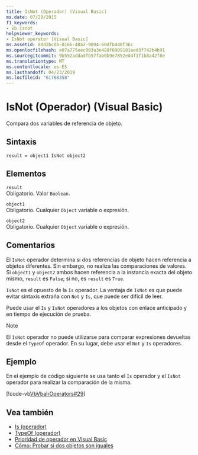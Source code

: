 ```yaml
---
title: IsNot (Operador) (Visual Basic)
ms.date: 07/20/2015
f1_keywords:
- vb.isnot
helpviewer_keywords:
- IsNot operator [Visual Basic]
ms.assetid: 8dd2bcdb-0166-48a2-9094-60dfb448f36c
ms.openlocfilehash: e07a775eec003a3e488f6909181aed3f742b4b91
ms.sourcegitcommit: 9b552addadfb57fab0b9e7852ed4f1f1b8a42f8e
ms.translationtype: MT
ms.contentlocale: es-ES
ms.lasthandoff: 04/23/2019
ms.locfileid: "61768358"
---
```

# <a name="isnot-operator-visual-basic"></a>IsNot (Operador) (Visual Basic)
Compara dos variables de referencia de objeto.  
  
## <a name="syntax"></a>Sintaxis  
  
```  
result = object1 IsNot object2  
```  
  
## <a name="parts"></a>Elementos  
 `result`  
 Obligatorio. Valor `Boolean`.  
  
 `object1`  
 Obligatorio. Cualquier `Object` variable o expresión.  
  
 `object2`  
 Obligatorio. Cualquier `Object` variable o expresión.  
  
## <a name="remarks"></a>Comentarios  
 El `IsNot` operador determina si dos referencias de objeto hacen referencia a objetos diferentes. Sin embargo, no realiza las comparaciones de valores. Si `object1` y `object2` ambos hacen referencia a la instancia exacta del objeto mismo, `result` es `False`; si no, es `result` es `True`.  
  
 `IsNot` es el opuesto de la `Is` operador. La ventaja de `IsNot` es que puede evitar sintaxis extraña con `Not` y `Is`, que puede ser difícil de leer.  
  
 Puede usar el `Is` y `IsNot` operadores a los objetos con enlace anticipado y en tiempo de ejecución de prueba.  
  
> [!NOTE]
>  El `IsNot` operador no puede utilizarse para comparar expresiones devueltas desde el `TypeOf` operador. En su lugar, debe usar el `Not` y `Is` operadores.  
  
## <a name="example"></a>Ejemplo  
 En el ejemplo de código siguiente se usa tanto el `Is` operador y el `IsNot` operador para realizar la comparación de la misma.  
  
 [!code-vb[VbVbalrOperators#29](~/samples/snippets/visualbasic/VS_Snippets_VBCSharp/VbVbalrOperators/VB/Class1.vb#29)]  
  
## <a name="see-also"></a>Vea también

- [Is (operador)](../../../visual-basic/language-reference/operators/is-operator.md)
- [TypeOf (operador)](../../../visual-basic/language-reference/operators/typeof-operator.md)
- [Prioridad de operador en Visual Basic](../../../visual-basic/language-reference/operators/operator-precedence.md)
- [Cómo: Probar si dos objetos son iguales](../../../visual-basic/programming-guide/language-features/operators-and-expressions/how-to-test-whether-two-objects-are-the-same.md)
